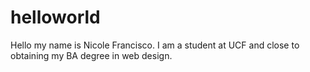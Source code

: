 # helloworld
Hello my name is Nicole Francisco.  I am a student at UCF and close to obtaining my BA degree in web design.
